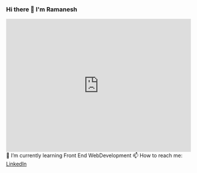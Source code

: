 ### Hi there 👋 I'm Ramanesh
<div style="width:100%;height:0;padding-bottom:72%;position:relative;"><iframe src="https://giphy.com/embed/p4NLw3I4U0idi" width="100%" height="100%" style="position:absolute" frameBorder="0" class="giphy-embed" allowFullScreen></iframe></div>
🌱 I’m currently learning Front End WebDevelopment
📫 How to reach me: <a href="https://www.linkedin.com/in/ramanesh-p-v/">LinkedIn</a>
<!--
**laciecoder/laciecoder** is a ✨ _special_ ✨ repository because its `README.md` (this file) appears on your GitHub profile.

Here are some ideas to get you started:

- 🔭 I’m currently working on ...
- 🌱 I’m currently learning ...
- 👯 I’m looking to collaborate on ...
- 🤔 I’m looking for help with ...
- 💬 Ask me about ...
- 📫 How to reach me: ...
- 😄 Pronouns: ...
- ⚡ Fun fact: ...
-->

